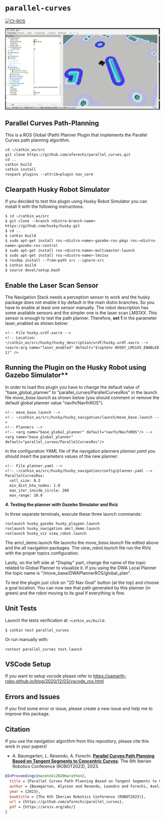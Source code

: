 # `parallel-curves`
[![CI-ROS](https://github.com/aforechi/parallel_curves/actions/workflows/action-ros.yaml/badge.svg)](https://github.com/aforechi/parallel_curves/actions/workflows/action-ros.yaml)


<p float="left">
  <img src="doc/parallel_curves_husky.gif" width="600" />
</p>

## Parallel Curves Path-Planning

This is a ROS Global (Path) Planner Plugin that implements the Parallel Curves path planning algorithm.

```
cd ~/catkin_ws/src   
git clone https://github.com/aforechi/parallel_curves.git
cd ..
catkin build
catkin install
rospack plugins --attrib=plugin nav_core
```

## Clearpath Husky Robot Simulator

If you decided to test this plugin using Husky Robot Simulator you can install it with the following instructions:

```
$ cd ~/catkin_ws/src   
$ git clone --branch <distro-branch-name> https://github.com/husky/husky.git
$ cd ..
$ catkin build
$ sudo apt-get install ros-<distro-name>-gazebo-ros-pkgs ros-<distro-name>-gazebo-ros-control
$ sudo apt-get install ros-<distro-name>-multimaster-launch
$ sudo apt-get install ros-<distro-name>-lms1xx
$ rosdep install --from-path src --ignore-src  
$ catkin build
$ source devel/setup.bash

```

## Enable the Laser Scan Sensor

The Navigation Stack needs a perception sensor to work and the husky package does not enable it by default in the main distro branches. So you have to enable at least one sensor manually. The robot description has some available sensors and the simpler one is the laser scan LMS1XX. This sensor is enough to test the path planner. Therefore, **set 1** in the parameter laser_enabled as shown below:

```
<!-- File husky.urdf.xacro -->
<!-- Location: ~/catkin_ws/src/husky/husky_description/urdf/husky.urdf.xacro -->
<xacro:arg name="laser_enabled" default="$(optenv HUSKY_LMS1XX_ENABLED 1)" />
```

## Running the Plugin on the Husky Robot using Gazebo Simulator**

In order to load this plugin you have to change the default value of "base_global_planner" to "parallel_curves/ParallelCurvesRos" in the launch file *move_base.launch* as shown below (you should comment or remove the default global planner value "navfn/NavfnROS").

```
<!-- move_base.launch -->
<!-- ~/catkin_ws/src/husky/husky_navigation/launch/move_base.launch -->
<!-- Planners -->
<!-- <arg name="base_global_planner" default="navfn/NavfnROS"/> -->
<arg name="base_global_planner" default="parallel_curves/ParallelCurvesRos"/>
```

In the configuration YAML file of the navigation planners *planner.yaml* you should insert the parameters values of the new planner:

```
<!-- File planner.yaml -->
<!-- ~/catkin_ws/src/husky/husky_navigation/config/planner.yaml -->
ParallelCurvesRos:
  cell_size: 0.2
  min_dist_btw_nodes: 1.0
  max_iter_inside_circle: 200
  max_range: 10.0

```
**4. Testing the planner with Gazebo Simulator and Rviz**

In three separate terminals, execute these three launch commands:

```
roslaunch husky_gazebo husky_playpen.launch
roslaunch husky_navigation amcl_demo.launch
roslaunch husky_viz view_robot.launch
```
The amcl_demo.launch file launchs the *move_base.launch* file edited above and the all navigation packages. The *view_robot.launch* file run the RViz with the proper topics configuration. 

Lastly, on the left side at "Display" part, change the name of the topic related to Global Planner to visualize it. If you using the DWA Local Planner the topic name is "/move_base/DWAPlannerROS/global_plan".

To test the plugin just click on "2D Nav Goal" button (at the top) and choose a goal location. You can now see that path generated by this planner (in green) and the robot moving to its goal if everything is fine.

## Unit Tests
Launch the tests verification at ```~catkin_ws/build```:

```$ catkin test parallel_curves```

Or run manually with:

```rostest parallel_curves test.launch```

## VSCode Setup

If you want to setup vscode please refer to https://samarth-robo.github.io/blog/2020/12/03/vscode_ros.html


## Errors and Issues

If you find some error or issue, please create a new issue and help me to improve this package.

## Citation

If you use the navigation algorithm from this repository, please cite this work in your papers!

 - A. Baumgarten, L. Resendo, A. Forechi. [**Parallel Curves Path Planning Based on Tangent Segments to Concentric Curves**](https://arxiv.org/abs/). The 6th Iberian Robotics Conference (ROBOT2023), 2023.
 
 ```bibtex
 @InProceedings{macenski2020marathon2,
   title = {Parallel Curves Path Planning Based on Tangent Segments to Concentric Curves},
   author = {Baumgarten, Alysson and Resendo, Leandro and Forechi, Avelino},
   year = {2023},
   booktitle = {The 6th Iberian Robotics Conference (ROBOT2023)},
   url = {https://github.com/aforechi/parallel_curves},
   pdf = {https://arxiv.org/abs/}
 }
```
